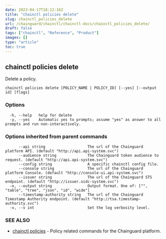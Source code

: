 ```yaml
---
date: 2023-04-17T18:12:16Z
title: "chainctl policies delete"
slug: chainctl_policies_delete
url: /chainguard/chainctl/chainctl-docs/chainctl_policies_delete/
draft: false
tags: ["chainctl", "Reference", "Product"]
images: []
type: "article"
toc: true
---
```

## chainctl policies delete

Delete a policy.

```
chainctl policies delete [POLICY_NAME | POLICY_ID] [--yes] [--output id] [flags]
```

### Options

```
  -h, --help   help for delete
  -y, --yes    Automatic yes to prompts; assume "yes" as answer to all prompts and run non-interactively.
```

### Options inherited from parent commands

```
      --api string                   The url of the Chainguard platform API. (default "http://api.api-system.svc")
      --audience string              The Chainguard token audience to request. (default "http://api.api-system.svc")
      --config string                A specific chainctl config file.
      --console string               The url of the Chainguard platform Console. (default "http://console-ui.api-system.svc")
      --issuer string                The url of the Chainguard STS endpoint. (default "http://issuer.oidc-system.svc")
  -o, --output string                Output format. One of: ["", "table", "tree", "json", "id", "wide"]
      --timestamp-authority string   The url of the Chainguard Timestamp Authority endpoint. (default "http://tsa.timestamp-authority.svc")
  -v, --v int                        Set the log verbosity level.
```

### SEE ALSO

* [chainctl policies](/chainguard/chainctl/chainctl-docs/chainctl_policies/)	 - Policy related commands for the Chainguard platform.

